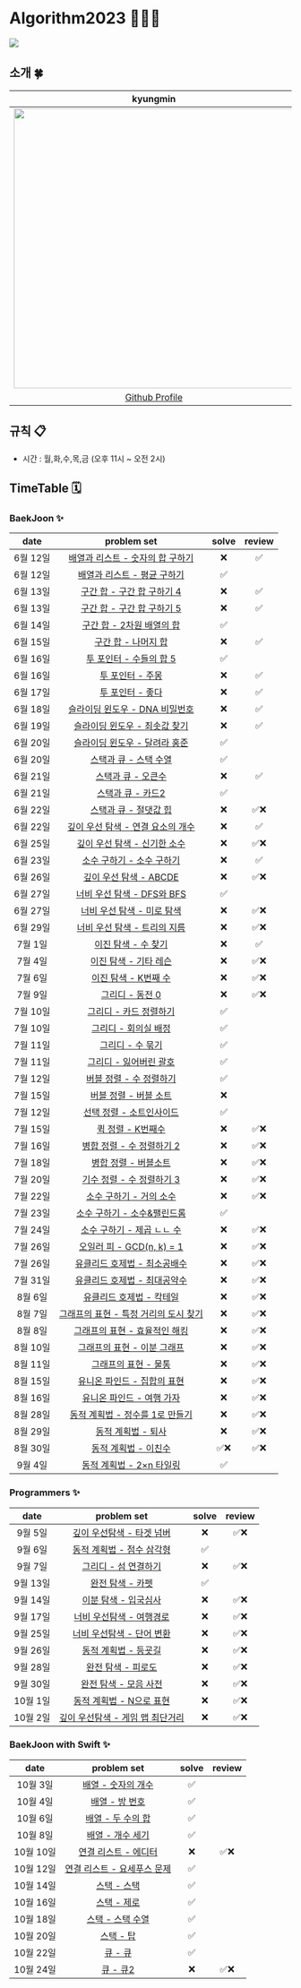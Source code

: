 # Algorithm2023 🧑🏻‍💻
<Img src="https://github.com/YaRkyungmin/algorithm-practice/assets/74167204/a31de927-8a77-49a5-a6bb-8f073a408dce" width="">
  
## 소개 🍀
| kyungmin |
| :------: |
|<Img src="https://cdn.discordapp.com/attachments/1100965172086046891/1108927085713563708/admin.jpeg" width="500"> |
|[Github Profile](https://github.com/YaRkyungmin)
  
## 규칙 📋
- 시간 : 월,화,수,목,금 (오후 11시 ~ 오전 2시)

## TimeTable 🗓️

### BaekJoon ✨
| date       | problem set          | solve | review |
| :----------: | :--------------------: | :----: | :----: | 
|6월 12일| [배열과 리스트 - 숫자의 합 구하기](https://www.acmicpc.net/problem/11720) |❌|✅|
|6월 12일| [배열과 리스트 - 평균 구하기](https://www.acmicpc.net/problem/1546) |✅||
|6월 13일| [구간 합 - 구간 합 구하기 4](https://www.acmicpc.net/problem/11659) |❌|✅|
|6월 13일| [구간 합 - 구간 합 구하기 5](https://www.acmicpc.net/problem/11660) |❌|✅|
|6월 14일| [구간 합 - 2차원 배열의 합](https://www.acmicpc.net/problem/2167) |✅||
|6월 15일| [구간 합 - 나머지 합](https://www.acmicpc.net/problem/10986) |❌|✅|
|6월 16일| [투 포인터 - 수들의 합 5](https://www.acmicpc.net/problem/2018) |✅||
|6월 16일| [투 포인터 - 주몽](https://www.acmicpc.net/problem/1940) |❌|✅|
|6월 17일| [투 포인터 - 좋다](https://www.acmicpc.net/problem/1253) |❌|✅|
|6월 18일| [슬라이딩 윈도우 - DNA 비밀번호](https://www.acmicpc.net/problem/12891) |❌|✅|
|6월 19일| [슬라이딩 윈도우 - 최솟값 찾기](https://www.acmicpc.net/problem/11003) |❌|✅|
|6월 20일| [슬라이딩 윈도우 - 달려라 홍준](https://www.acmicpc.net/problem/1306) |✅||
|6월 20일| [스택과 큐 - 스택 수열](https://www.acmicpc.net/problem/1874) |✅||
|6월 21일| [스택과 큐 - 오큰수](https://www.acmicpc.net/problem/17298) |❌|✅|
|6월 21일| [스택과 큐 - 카드2](https://www.acmicpc.net/problem/2164) |✅||
|6월 22일| [스택과 큐 - 절댓값 힙](https://www.acmicpc.net/problem/11286) |❌|✅❌|
|6월 22일| [깊이 우선 탐색 - 연결 요소의 개수](https://www.acmicpc.net/problem/11724) |❌|✅|
|6월 25일| [깊이 우선 탐색 - 신기한 소수](https://www.acmicpc.net/problem/2023) |❌|✅❌|
|6월 23일| [소수 구하기 - 소수 구하기](https://www.acmicpc.net/problem/1929) |❌|✅|
|6월 26일| [깊이 우선 탐색 - ABCDE](https://www.acmicpc.net/problem/13023) |❌|✅❌|
|6월 27일| [너비 우선 탐색 - DFS와 BFS](https://www.acmicpc.net/problem/1260) |✅||
|6월 27일| [너비 우선 탐색 - 미로 탐색](https://www.acmicpc.net/problem/2178) |❌|✅❌|
|6월 29일| [너비 우선 탐색 - 트리의 지름](https://www.acmicpc.net/problem/1167) |❌|✅❌|
|7월 1일| [이진 탐색 - 수 찾기](https://www.acmicpc.net/problem/1920) |❌|✅|
|7월 4일| [이진 탐색 - 기타 레슨](https://www.acmicpc.net/problem/2343) |❌|✅❌|
|7월 6일| [이진 탐색 - K번째 수](https://www.acmicpc.net/problem/1300) |❌|✅❌|
|7월 9일| [그리디 - 동전 0](https://www.acmicpc.net/problem/11047) |❌|✅❌|
|7월 10일| [그리디 - 카드 정렬하기](https://www.acmicpc.net/problem/1715) |✅||
|7월 10일| [그리디 - 회의실 배정](https://www.acmicpc.net/problem/1931) |✅||
|7월 11일| [그리디 - 수 묶기](https://www.acmicpc.net/problem/1744) |✅||
|7월 11일| [그리디 - 잃어버린 괄호](https://www.acmicpc.net/problem/1541) |✅||
|7월 12일| [버블 정렬 - 수 정렬하기](https://www.acmicpc.net/problem/2750) |✅||
|7월 15일| [버블 정렬 - 버블 소트](https://www.acmicpc.net/problem/1377) |❌||
|7월 12일| [선택 정렬 - 소트인사이드](https://www.acmicpc.net/problem/1427) |✅||
|7월 15일| [퀵 정렬 - K번째수](https://www.acmicpc.net/problem/11004) |❌|✅❌|
|7월 16일| [병합 정렬 - 수 정렬하기 2](https://www.acmicpc.net/problem/2751) |❌|✅❌|
|7월 18일| [병합 정렬 - 버블소트](https://www.acmicpc.net/problem/1517) |❌|✅❌|
|7월 20일| [기수 정렬 - 수 정렬하기 3](https://www.acmicpc.net/problem/10989) |❌|✅❌|
|7월 22일| [소수 구하기 - 거의 소수](https://www.acmicpc.net/problem/1456) |❌|✅❌|
|7월 23일| [소수 구하기 - 소수&팰린드롬](https://www.acmicpc.net/problem/1747) |✅||
|7월 24일| [소수 구하기 - 제곱 ㄴㄴ 수](https://www.acmicpc.net/problem/1016) |❌|✅❌|
|7월 26일| [오일러 피 - GCD(n, k) = 1](https://www.acmicpc.net/problem/11689) |❌|✅❌|
|7월 26일| [유클리드 호제법 - 최소공배수](https://www.acmicpc.net/problem/1934) |❌|✅❌|
|7월 31일| [유클리드 호제법 - 최대공약수](https://www.acmicpc.net/problem/1850) |❌|✅❌|
|8월 6일| [유클리드 호제법 - 칵테일](https://www.acmicpc.net/problem/1033) |❌|✅❌|
|8월 7일| [그래프의 표현 - 특정 거리의 도시 찾기](https://www.acmicpc.net/problem/18352) |❌|✅❌|
|8월 8일| [그래프의 표현 - 효율적인 해킹](https://www.acmicpc.net/problem/1325) |❌|✅❌|
|8월 10일| [그래프의 표현 - 이분 그래프](https://www.acmicpc.net/problem/1707) |❌|✅❌|
|8월 11일| [그래프의 표현 - 물통](https://www.acmicpc.net/problem/2251) |❌|✅❌|
|8월 15일| [유니온 파인드 - 집합의 표현](https://www.acmicpc.net/problem/1717) |❌|✅❌|
|8월 16일| [유니온 파인드 - 여행 가자](https://www.acmicpc.net/problem/1976) |❌|✅❌|
|8월 28일| [동적 계획법 - 정수를 1로 만들기](https://www.acmicpc.net/problem/1463) |❌|✅❌|
|8월 29일| [동적 계획법 - 퇴사](https://www.acmicpc.net/problem/14501) |❌|✅❌|
|8월 30일| [동적 계획법 - 이친수](https://www.acmicpc.net/problem/2193) |✅❌|✅❌|
|9월 4일| [동적 계획법 - 2×n 타일링](https://www.acmicpc.net/problem/11726) |✅||

### Programmers ✨
| date       | problem set          | solve | review |
| :----------: | :--------------------: | :----: | :----: |
|9월 5일| [깊이 우선탐색 - 타겟 넘버](https://school.programmers.co.kr/learn/courses/30/lessons/43165) |❌|✅❌|
|9월 6일| [동적 계획법 - 점수 삼각형](https://school.programmers.co.kr/learn/courses/30/lessons/43105) |✅||
|9월 7일| [그리디 - 섬 연결하기](https://school.programmers.co.kr/learn/courses/30/lessons/42861) |❌|✅❌|
|9월 13일| [완전 탐색 - 카펫](https://school.programmers.co.kr/learn/courses/30/lessons/42842) |✅||
|9월 14일| [이분 탐색 - 입국심사](https://school.programmers.co.kr/learn/courses/30/lessons/43238) |❌|✅❌|
|9월 17일| [너비 우선탐색 - 여행경로](https://school.programmers.co.kr/learn/courses/30/lessons/43164) |❌|✅❌|
|9월 25일| [너비 우선탐색 - 단어 변환](https://school.programmers.co.kr/learn/courses/30/lessons/43163) |❌|✅❌|
|9월 26일| [동적 계획법 - 등굣길](https://school.programmers.co.kr/learn/courses/30/lessons/42898) |❌|✅❌|
|9월 28일| [완전 탐색 - 피로도](https://school.programmers.co.kr/learn/courses/30/lessons/87946) |❌|✅❌|
|9월 30일| [완전 탐색 - 모음 사전](https://school.programmers.co.kr/learn/courses/30/lessons/84512) |❌|✅❌|
|10월 1일| [동적 계획법 - N으로 표현](https://school.programmers.co.kr/learn/courses/30/lessons/42895) |❌|✅❌|
|10월 2일| [깊이 우선탐색 - 게임 맵  최단거리](https://school.programmers.co.kr/learn/courses/30/lessons/1844) |❌|✅❌|

### BaekJoon with Swift ✨
| date       | problem set          | solve | review |
| :----------: | :--------------------: | :----: | :----: | 
|10월 3일| [배열 - 숫자의 개수](https://www.acmicpc.net/problem/2577) |✅||
|10월 4일| [배열 - 방 번호](https://www.acmicpc.net/problem/1475) |✅||
|10월 6일| [배열 - 두 수의 합](https://www.acmicpc.net/problem/3273) |✅||
|10월 8일| [배열 - 개수 세기](https://www.acmicpc.net/problem/10807) |✅||
|10월 10일| [연결 리스트 - 에디터](https://www.acmicpc.net/problem/1406) |❌|✅❌|
|10월 12일| [연결 리스트 - 요세푸스 문제](https://www.acmicpc.net/problem/1158) |✅||
|10월 14일| [스택 - 스택](https://www.acmicpc.net/problem/10828) |✅||
|10월 16일| [스택 - 제로](https://www.acmicpc.net/problem/10773) |✅||
|10월 18일| [스택 - 스택 수열](https://www.acmicpc.net/problem/1874) |✅||
|10월 20일| [스택 - 탑](https://www.acmicpc.net/problem/2493) |✅||
|10월 22일| [큐 - 큐](https://www.acmicpc.net/problem/10845) |✅||
|10월 24일| [큐 - 큐2](https://www.acmicpc.net/problem/18258) |❌|✅❌|